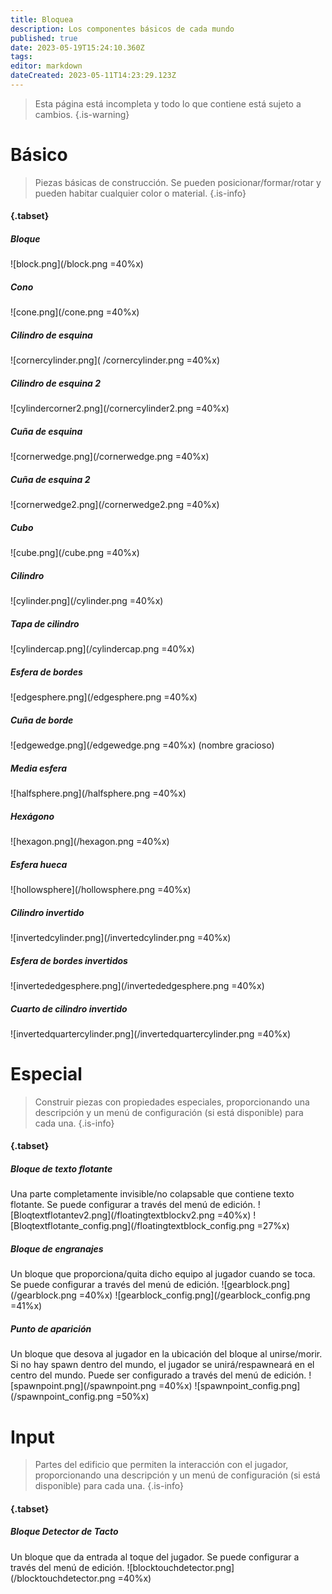 ```yaml
---
title: Bloquea
description: Los componentes básicos de cada mundo
published: true
date: 2023-05-19T15:24:10.360Z
tags: 
editor: markdown
dateCreated: 2023-05-11T14:23:29.123Z
---
```


> Esta página está incompleta y todo lo que contiene está sujeto a cambios.
 {.is-warning}
 
# Básico
> Piezas básicas de construcción. Se pueden posicionar/formar/rotar y pueden habitar cualquier color o material.
{.is-info}



 #### {.tabset}
 
 ##### Bloque
![block.png](/block.png =40%x)
 
 ##### Cono
![cone.png](/cone.png =40%x)
 
 ##### Cilindro de esquina
![cornercylinder.png]( /cornercylinder.png =40%x)
 
 ##### Cilindro de esquina 2
![cylindercorner2.png](/cornercylinder2.png =40%x)
 
 ##### Cuña de esquina 
![cornerwedge.png](/cornerwedge.png =40%x)
 
 ##### Cuña de esquina 2
 ![cornerwedge2.png](/cornerwedge2.png =40%x)
 
 ##### Cubo
 ![cube.png](/cube.png =40%x)
 
 ##### Cilindro
 ![cylinder.png](/cylinder.png =40%x)
 
 ##### Tapa de cilindro
![cylindercap.png](/cylindercap.png =40%x)
 
 ##### Esfera de bordes
 ![edgesphere.png](/edgesphere.png =40%x)
 
 ##### Cuña de borde
 ![edgewedge.png](/edgewedge.png =40%x)
 (nombre gracioso)
 
 ##### Media esfera
 ![halfsphere.png](/halfsphere.png =40%x)
 
 ##### Hexágono
 ![hexagon.png](/hexagon.png =40%x)
 
 ##### Esfera hueca
![hollowsphere](/hollowsphere.png =40%x)
 
 ##### Cilindro invertido
 ![invertedcylinder.png](/invertedcylinder.png =40%x)
 
 ##### Esfera de bordes invertidos
![invertededgesphere.png](/invertededgesphere.png =40%x)
 
 ##### Cuarto de cilindro invertido
 ![invertedquartercylinder.png](/invertedquartercylinder.png =40%x)
 
 
 # Especial
> Construir piezas con propiedades especiales, proporcionando una descripción y un menú de configuración (si está disponible) para cada una.
{.is-info}

 #### {.tabset}
 
 ##### Bloque de texto flotante
 Una parte completamente invisible/no colapsable que contiene texto flotante. Se puede configurar a través del menú de edición.
![Bloqtextflotantev2.png](/floatingtextblockv2.png =40%x) ![Bloqtextflotante_config.png](/floatingtextblock_config.png =27%x)
 
 ##### Bloque de engranajes
 Un bloque que proporciona/quita dicho equipo al jugador cuando se toca. Se puede configurar a través del menú de edición.
 ![gearblock.png](/gearblock.png =40%x) ![gearblock_config.png](/gearblock_config.png =41%x)
 
 ##### Punto de aparición
 Un bloque que desova al jugador en la ubicación del bloque al unirse/morir. Si no hay spawn dentro del mundo, el jugador se unirá/respawneará en el centro del mundo. Puede ser configurado a través del menú de edición. 
 ![spawnpoint.png](/spawnpoint.png =40%x) ![spawnpoint_config.png](/spawnpoint_config.png =50%x)
 
 # Input
> Partes del edificio que permiten la interacción con el jugador, proporcionando una descripción y un menú de configuración (si está disponible) para cada una.
{.is-info}

 #### {.tabset}
 
 ##### Bloque Detector de Tacto
 Un bloque que da entrada al toque del jugador. Se puede configurar a través del menú de edición.
 ![blocktouchdetector.png](/blocktouchdetector.png =40%x)